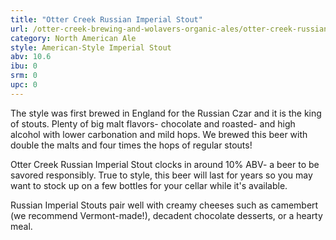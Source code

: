 ```yaml
---
title: "Otter Creek Russian Imperial Stout"
url: /otter-creek-brewing-and-wolavers-organic-ales/otter-creek-russian-imperial-stout/
category: North American Ale
style: American-Style Imperial Stout
abv: 10.6
ibu: 0
srm: 0
upc: 0
---
```

The style was first brewed in England for the Russian Czar and it is the king of stouts. Plenty of big malt flavors- chocolate and roasted- and high alcohol with lower carbonation and mild hops. 
We brewed this beer with double the malts and four times the hops of regular stouts!

Otter Creek Russian Imperial Stout clocks in around 10% ABV- a beer to be savored responsibly. True to style, this beer will last for years so you may want to stock up on a few bottles for your cellar while it's available.

Russian Imperial Stouts pair well with creamy cheeses such as camembert (we recommend Vermont-made!), decadent chocolate desserts, or a hearty meal.

